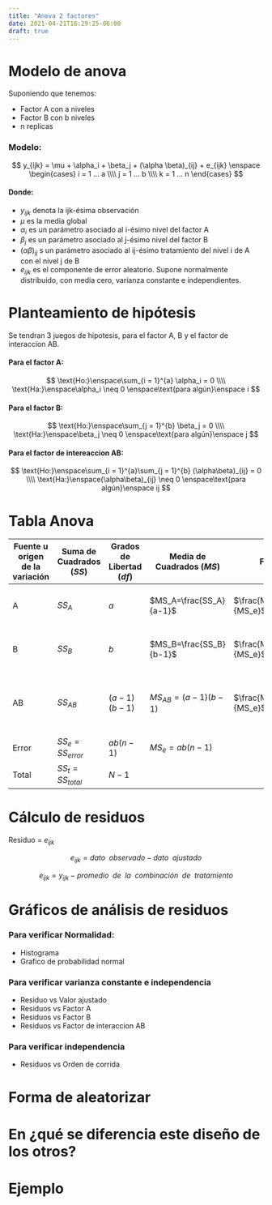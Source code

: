 ```yaml
---
title: "Anova 2 factores"
date: 2021-04-21T16:29:25-06:00
draft: true
---
```


# Modelo de anova

Suponiendo que tenemos:
- Factor A con a niveles
- Factor B con b niveles
- n replicas

### Modelo:
$$
y_{ijk} = \mu + \alpha_i + \beta_j + (\alpha \beta)_{ij} + e_{ijk} \enspace
\begin{cases}
    i = 1 ... a \\\\
    j = 1 ... b \\\\
    k = 1 ... n
\end{cases}
$$

#### Donde:
- $y_{ijk}$ denota la ijk-ésima observación
- $\mu$ es la media global
- $\alpha_i$ es un parámetro asociado al i-ésimo nivel del factor A
- $\beta_j$ es un parámetro asociado al j-ésimo nivel del factor B
- $(\alpha \beta)_{ij}$  s un parámetro asociado al ij-ésimo tratamiento del nivel i de A con el nivel j de B
- $e_{ijk}$ es el componente de error aleatorio. Supone normalmente distribuido, con media cero, varianza constante e independientes.

# Planteamiento de hipótesis

Se tendran 3 juegos de hipotesis, para el factor A, B y el factor de interaccion AB.

#### Para el factor A:
$$
\text{Ho:}\enspace\sum_{i = 1}^{a} \alpha_i = 0 \\\\
\text{Ha:}\enspace\alpha_i \neq 0 \enspace\text{para algún}\enspace i
$$

#### Para el factor B:
$$
\text{Ho:}\enspace\sum_{j = 1}^{b} \beta_j = 0 \\\\
\text{Ha:}\enspace\beta_j \neq 0 \enspace\text{para algún}\enspace j
$$

#### Para el factor de intereaccion AB:
$$
\text{Ho:}\enspace\sum_{i = 1}^{a}\sum_{j = 1}^{b} (\alpha\beta)_{ij} = 0 \\\\
\text{Ha:}\enspace(\alpha\beta)_{ij} \neq 0 \enspace\text{para algún}\enspace ij
$$

# Tabla Anova

| Fuente u  origen de  la  variación | Suma de  Cuadrados ($SS$) | Grados  de  Libertad ($df$) | Media de  Cuadrados ($MS$) | F                    | F crítico                        | Valor P |
|------------------------------------|---------------------------|-----------------------------|----------------------------|----------------------|----------------------------------|---------|
| A                                  | $SS_A$                    | $a$                         | $MS_A=\frac{SS_A}{a-1}$    | $\frac{MS_A}{MS_e}$  | $F(\alpha, a-1, ab(n-1))$        |         |
| B                                  | $SS_B$                    | $b$                         | $MS_B=\frac{SS_B}{b-1}$    | $\frac{MS_B}{MS_e}$  | $F(\alpha, b-1, ab(n-1))$        |         |
| AB                                 | $SS_{AB}$                 | $(a-1)(b-1)$                | $MS_{AB}=(a-1)(b-1)$       | $\frac{MS_AB}{MS_e}$ | $F(\alpha, (a-1)(b-1), ab(n-1))$ |         |
| Error                              | $SS_e=SS_{error}$         | $ab(n-1)$                   | $MS_e=ab(n-1)$             |                      |                                  |         |
| Total                              | $SS_t=SS_{total}$         | $N-1$                       |                            |                      |                                  |         |

# Cálculo de residuos

Residuo = $e_{ijk}$

$$e_{ijk}= dato \enspace observado - dato \enspace ajustado$$

$$e_{ijk}= y_{ijk} - promedio \enspace de \enspace la \enspace combinación \enspace de \enspace tratamiento$$

# Gráficos de análisis de residuos

### Para verificar Normalidad:
- Histograma
- Grafico de probabilidad normal

### Para verificar varianza constante e independencia
- Residuo vs Valor ajustado
- Residuos vs Factor A
- Residuos vs Factor B
- Residuos vs Factor de interaccion AB

### Para verificar independencia
- Residuos vs Orden de corrida

# Forma de aleatorizar
# En ¿qué se diferencia este diseño de los otros?
# Ejemplo